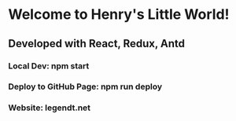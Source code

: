 # Welcome to Henry's Little World!
## Developed with React, Redux, Antd

### Local Dev: npm start
### Deploy to GitHub Page: npm run deploy
### Website: legendt.net